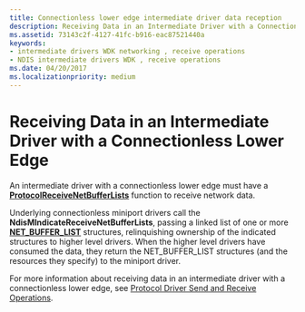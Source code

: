 ```yaml
---
title: Connectionless lower edge intermediate driver data reception
description: Receiving Data in an Intermediate Driver with a Connectionless Lower Edge
ms.assetid: 73143c2f-4127-41fc-b916-eac87521440a
keywords:
- intermediate drivers WDK networking , receive operations
- NDIS intermediate drivers WDK , receive operations
ms.date: 04/20/2017
ms.localizationpriority: medium
---
```


# Receiving Data in an Intermediate Driver with a Connectionless Lower Edge





An intermediate driver with a connectionless lower edge must have a [**ProtocolReceiveNetBufferLists**](https://docs.microsoft.com/windows-hardware/drivers/ddi/ndis/nc-ndis-protocol_receive_net_buffer_lists) function to receive network data.

Underlying connectionless miniport drivers call the **NdisMIndicateReceiveNetBufferLists**, passing a linked list of one or more [**NET\_BUFFER\_LIST**](https://docs.microsoft.com/windows-hardware/drivers/ddi/ndis/ns-ndis-_net_buffer_list) structures, relinquishing ownership of the indicated structures to higher level drivers. When the higher level drivers have consumed the data, they return the NET\_BUFFER\_LIST structures (and the resources they specify) to the miniport driver.

For more information about receiving data in an intermediate driver with a connectionless lower edge, see [Protocol Driver Send and Receive Operations](protocol-driver-send-and-receive-operations.md).

 

 





